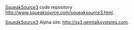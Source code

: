 [SqueakSource3](http://news.squeak.org/2011/04/28/squeaksource-3-beta-available/) code repository http://www.squeaksource.com/squeaksource3.html.

[SqueakSource3](http://news.squeak.org/2011/04/28/squeaksource-3-beta-available/) Alpha site: http://ss3.gemtalksystems.com.
